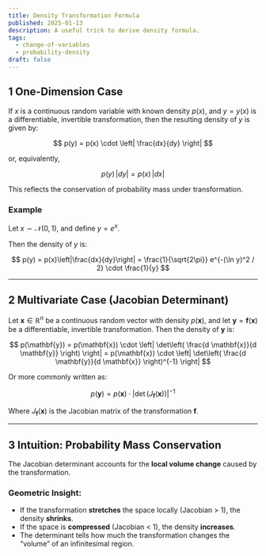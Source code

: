 ```yaml
---
title: Density Transformation Formula
published: 2025-01-13
description: A useful trick to derive density formula.
tags:
  - change-of-variables
  - probability-density
draft: false 
---
```


## 1 One-Dimension Case

If $x$ is a continuous random variable with known density $p(x)$, and $y = y(x)$ is a differentiable, invertible transformation, then the resulting density of $y$ is given by:

$$
p(y) = p(x) \cdot \left| \frac{dx}{dy} \right|
$$

or, equivalently,

$$
p(y)\,|dy| = p(x)\,|dx|
$$

This reflects the conservation of probability mass under transformation.

### Example

Let $x \sim \mathcal{N}(0, 1)$, and define $y = e^x$.

Then the density of $y$ is:

$$
p(y) = p(x)\left|\frac{dx}{dy}\right| = \frac{1}{\sqrt{2\pi}} e^{-(\ln y)^2 / 2} \cdot \frac{1}{y}
$$

---

## 2 Multivariate Case (Jacobian Determinant)

Let $\mathbf{x} \in \mathbb{R}^n$ be a continuous random vector with density $p(\mathbf{x})$, and let $\mathbf{y} = \mathbf{f}(\mathbf{x})$ be a differentiable, invertible transformation. Then the density of $\mathbf{y}$ is:

$$
p(\mathbf{y}) = p(\mathbf{x}) \cdot \left| \det\left( \frac{d \mathbf{x}}{d \mathbf{y}} \right) \right|
= p(\mathbf{x}) \cdot \left| \det\left( \frac{d \mathbf{y}}{d \mathbf{x}} \right)^{-1} \right|
$$

Or more commonly written as:

$$
p(\mathbf{y}) = p(\mathbf{x}) \cdot \left| \det\left( J_{\mathbf{f}}(\mathbf{x}) \right) \right|^{-1}
$$

Where $J_{\mathbf{f}}(\mathbf{x})$ is the Jacobian matrix of the transformation $\mathbf{f}$.

---

## 3 Intuition: Probability Mass Conservation

The Jacobian determinant accounts for the **local volume change** caused by the transformation.

### Geometric Insight:

- If the transformation **stretches** the space locally (Jacobian > 1), the density **shrinks**.
- If the space is **compressed** (Jacobian < 1), the density **increases**.
- The determinant tells how much the transformation changes the “volume” of an infinitesimal region.
